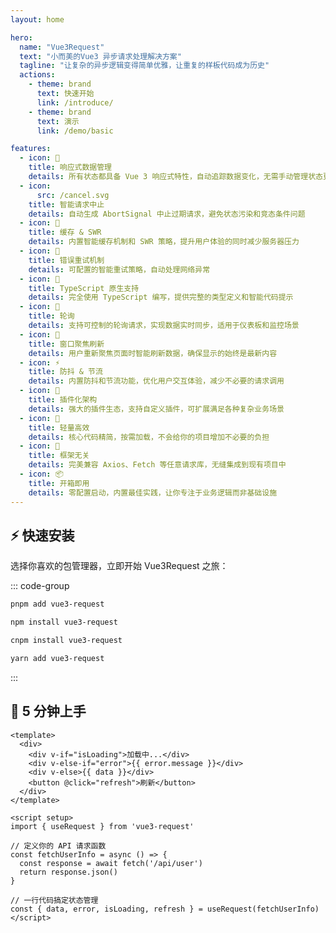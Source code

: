 ```yaml
---
layout: home

hero:
  name: "Vue3Request"
  text: "小而美的Vue3 异步请求处理解决方案"
  tagline: "让复杂的异步逻辑变得简单优雅，让重复的样板代码成为历史"
  actions:
    - theme: brand
      text: 快速开始
      link: /introduce/
    - theme: brand
      text: 演示
      link: /demo/basic

features:
  - icon: 🚀
    title: 响应式数据管理
    details: 所有状态都具备 Vue 3 响应式特性，自动追踪数据变化，无需手动管理状态更新
  - icon:
      src: /cancel.svg
    title: 智能请求中止
    details: 自动生成 AbortSignal 中止过期请求，避免状态污染和竞态条件问题
  - icon: 💾
    title: 缓存 & SWR
    details: 内置智能缓存机制和 SWR 策略，提升用户体验的同时减少服务器压力
  - icon: 🔄
    title: 错误重试机制
    details: 可配置的智能重试策略，自动处理网络异常
  - icon: 📠
    title: TypeScript 原生支持
    details: 完全使用 TypeScript 编写，提供完整的类型定义和智能代码提示
  - icon: 🔁
    title: 轮询
    details: 支持可控制的轮询请求，实现数据实时同步，适用于仪表板和监控场景
  - icon: 🎯
    title: 窗口聚焦刷新
    details: 用户重新聚焦页面时智能刷新数据，确保显示的始终是最新内容
  - icon: ⚡
    title: 防抖 & 节流
    details: 内置防抖和节流功能，优化用户交互体验，减少不必要的请求调用
  - icon: 🧩
    title: 插件化架构
    details: 强大的插件生态，支持自定义插件，可扩展满足各种复杂业务场景
  - icon: 🍃
    title: 轻量高效
    details: 核心代码精简，按需加载，不会给你的项目增加不必要的负担
  - icon: 🔌
    title: 框架无关
    details: 完美兼容 Axios、Fetch 等任意请求库，无缝集成到现有项目中
  - icon: 📦
    title: 开箱即用
    details: 零配置启动，内置最佳实践，让你专注于业务逻辑而非基础设施
---
```


## ⚡ 快速安装

选择你喜欢的包管理器，立即开始 Vue3Request 之旅：

::: code-group

```bash [pnpm]
pnpm add vue3-request
```

```bash [npm]
npm install vue3-request
```

```bash [cnpm]
cnpm install vue3-request
```

```bash [yarn]
yarn add vue3-request
```

:::

## 🚀 5 分钟上手

```vue
<template>
  <div>
    <div v-if="isLoading">加载中...</div>
    <div v-else-if="error">{{ error.message }}</div>
    <div v-else>{{ data }}</div>
    <button @click="refresh">刷新</button>
  </div>
</template>

<script setup>
import { useRequest } from 'vue3-request'

// 定义你的 API 请求函数
const fetchUserInfo = async () => {
  const response = await fetch('/api/user')
  return response.json()
}

// 一行代码搞定状态管理
const { data, error, isLoading, refresh } = useRequest(fetchUserInfo)
</script>
```